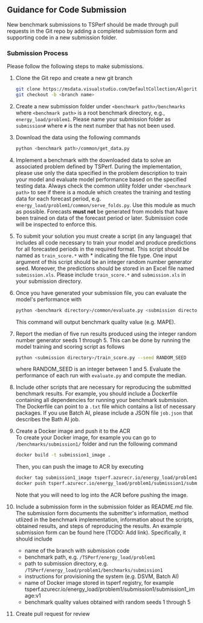 ## Guidance for Code Submission

New benchmark submissions to TSPerf should be made through pull requests in the Git repo by adding a completed submission form and supporting code in a new submission folder. 

### Submission Process

Please follow the following steps to make submissions. 
1. Clone the Git repo and create a new git branch
   ```bash
   git clone https://msdata.visualstudio.com/DefaultCollection/AlgorithmsAndDataScience/_git/TSPerf   
   git checkout -b <branch name>
   ```
   
2. Create a new submission folder under `<benchmark path>/benchmarks` where `<benchmark path>` is a root benchmark directory, e.g., `energy_load/problem1`. Please name your submission folder as `submission#` where `#` is the next number that has not been used.

3. Download the data using the following commands
   ```bash
   python <benchmark path>/common/get_data.py
   ``` 

4. Implement a benchmark with the downloaded data to solve an associated problem defined by TSPerf. During the implementation, please use only the data specified in the problem description to train your model and evaluate model performance based on the specified testing data. Always check the common utility folder under `<benchmark path>` to see if there is a module which creates the training and testing data for each forecast period, e.g. `energy_load/problem1/common/serve_folds.py`. Use this module as much as possible. Forecasts **must not** be generated from models that have been trained on data of the forecast period or later. Submission code will be inspected to enforce this.

5. To submit your solution you must create a script (in any language) that includes all code necessary to train your model and produce predictions for all forecasted periods in the required format. This script should be named as `train_score.*` with * indicating the file type. One input argument of this script should be an integer random number generator seed. Moreover, the predictions should be stored in an Excel file named `submission.xls`. Please include `train_score.*` and `submission.xls` in your submission directory. 

6. Once you have generated your submission file, you can evaluate the model's performance with
   ```bash
   python <benchmark directory>/common/evaluate.py <submission directory>/submission.xls 
   ```
   This command will output benchmark quality value (e.g. MAPE).

7. Report the median of five run results produced using the integer random number generator seeds 1 through 5. This can be done by running the model training and scoring script as follows
   ```bash
   python <submission directory>/train_score.py --seed RANDOM_SEED
   ```
   where RANDOM_SEED is an integer between 1 and 5. Evaluate the performance of each run with `evaluate.py` and compute the median.

8. Include other scripts that are necessary for reproducing the submitted benchmark results. For example, you should include a Dockerfile containing all dependencies for running your benchmark submission. The Dockerfile can point to a `.txt` file which contains a list of necessary packages. If you use Batch AI, please include a JSON file `job.json` that describes the Bath AI job. 

9. Create a Docker image and push it to the ACR   
   To create your Docker image, for example you can go to `/benchmarks/submission1/` folder and run the following command   
   ```bash
   docker build -t submission1_image .
   ```
   Then, you can push the image to ACR by executing
   ```bash
   docker tag submission1_image tsperf.azurecr.io/energy_load/problem1/submission1/submission1_image:v1
   docker push tsperf.azurecr.io/energy_load/problem1/submission1/submission1_image:v1
   ```
   Note that you will need to log into the ACR before pushing the image.


10. Include a submission form in the submission folder as README.md file. The submission form documents the submitter's information, method utlized in the benchmark implementation, information about the scripts, obtained results, and steps of reproducing the results. An example submission form can be found here (TODO: Add link). Specifically, it should include
    * name of the branch with submission code
    * benchmark path, e.g. `/TSPerf/energy_load/problem1`
    * path to submission directory, e.g. `/TSPerf/energy_load/problem1/benchmarks/submission1`
    * instructions for provisioning the system (e.g. DSVM, Batch AI)
    * name of Docker image stored in tsperf registry, for example
      tsperf.azurecr.io/energy_load/problem1/submission1/submission1_image:v1
    * benchmark quality values obtained with random seeds 1 through 5


5. Create pull request for review